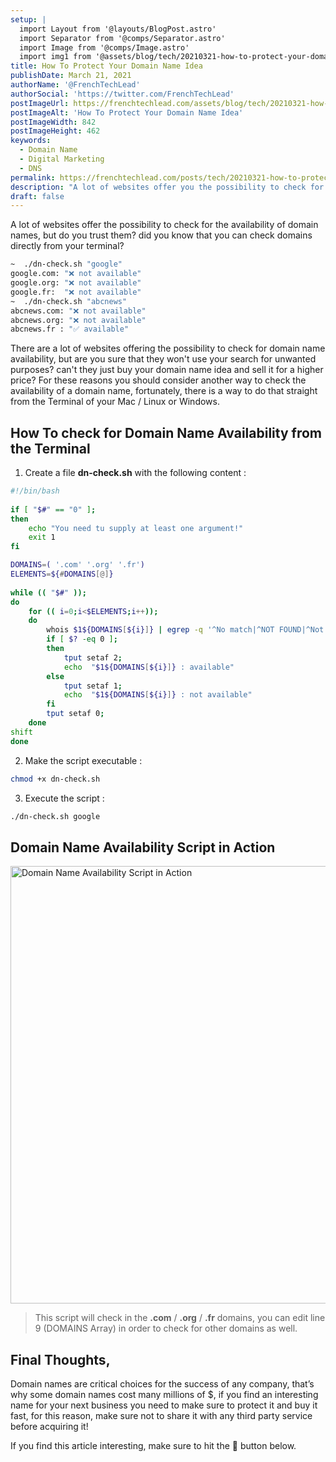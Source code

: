 ```yaml
---
setup: |
  import Layout from '@layouts/BlogPost.astro'
  import Separator from '@comps/Separator.astro'
  import Image from '@comps/Image.astro'
  import img1 from '@assets/blog/tech/20210321-how-to-protect-your-domain-name-idea/1.gif'
title: How To Protect Your Domain Name Idea
publishDate: March 21, 2021
authorName: '@FrenchTechLead'
authorSocial: 'https://twitter.com/FrenchTechLead'
postImageUrl: https://frenchtechlead.com/assets/blog/tech/20210321-how-to-protect-your-domain-name-idea/0.jpg
postImageAlt: 'How To Protect Your Domain Name Idea'
postImageWidth: 842
postImageHeight: 462
keywords:
  - Domain Name
  - Digital Marketing
  - DNS
permalink: https://frenchtechlead.com/posts/tech/20210321-how-to-protect-your-domain-name-idea/
description: "A lot of websites offer you the possibility to check for the availability of any domain name, but do you garuntee that these websites are safe?"
draft: false
---
```


A lot of websites offer the possibility to check for the availability of domain names, but do you trust them? did you know that you can check domains directly from your terminal?

```bash
~  ./dn-check.sh "google"
google.com: "❌ not available"
google.org: "❌ not available"
google.fr:  "❌ not available"
~  ./dn-check.sh "abcnews"
abcnews.com: "❌ not available"
abcnews.org: "❌ not available"
abcnews.fr : "✅ available"
```
<Separator/>
There are a lot of websites offering the possibility to check for domain name availability, but are you sure that they won't use your search for unwanted purposes? can't they just buy your domain name idea and sell it for a higher price?
For these reasons you should consider another way to check the availability of a domain name, fortunately, there is a way to do that straight from the Terminal of your Mac / Linux or Windows.
<Separator/>

How To check for Domain Name Availability from the Terminal
---

1. Create a file **dn-check.sh** with the following content :

```bash
#!/bin/bash 
 
if [ "$#" == "0" ]; 
then 
    echo "You need tu supply at least one argument!" 
    exit 1
fi 

DOMAINS=( '.com' '.org' '.fr')
ELEMENTS=${#DOMAINS[@]} 
 
while (( "$#" )); 
do 
    for (( i=0;i<$ELEMENTS;i++)); 
    do 
        whois $1${DOMAINS[${i}]} | egrep -q '^No match|^NOT FOUND|^Not fo|AVAILABLE|^No Data Fou|has not been regi|No entri' 
	    if [ $? -eq 0 ]; 
        then 
            tput setaf 2; 
	        echo  "$1${DOMAINS[${i}]} : available"
        else
            tput setaf 1; 
	        echo  "$1${DOMAINS[${i}]} : not available"
	    fi 
        tput setaf 0;
    done 
shift 
done 
```

2. Make the script executable :
```bash
chmod +x dn-check.sh
```
3. Execute the script :
```bash
./dn-check.sh google
```
<Separator/>

Domain Name Availability Script in Action
---

<img src={img1} width="852" height="700" alt="Domain Name Availability Script in Action" loading="lazy" >

> This script will check in the **.com** / **.org** / **.fr** domains, you can edit line 9 (DOMAINS Array) in order to check for other domains as well.

<Separator/>


Final Thoughts,
----------------
Domain names are critical choices for the success of any company, that’s why some domain names cost many millions of $, if you find an interesting name for your next business you need to make sure to protect it and buy it fast, for this reason, make sure not to share it with any third party service before acquiring it!  


If you find this article interesting, make sure to hit the 👏 button below.